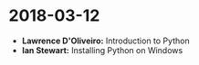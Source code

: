 # 2018-03-12

* **Lawrence D'Oliveiro:** Introduction to Python
* **Ian Stewart:** Installing Python on Windows
